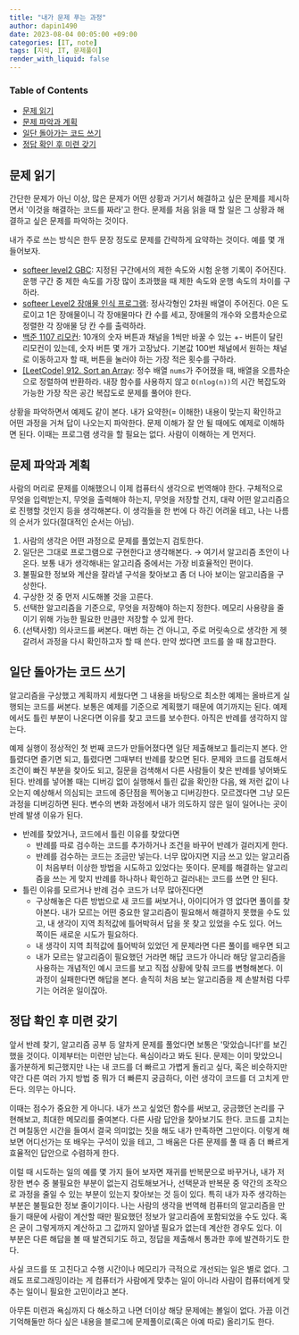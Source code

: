 ```yaml
---
title: "내가 문제 푸는 과정"
author: dapin1490
date: 2023-08-04 00:05:00 +09:00
categories: [IT, note]
tags: [지식, IT, 문제풀이]
render_with_liquid: false
---
```


### Table of Contents
- [문제 읽기](#문제-읽기)
- [문제 파악과 계획](#문제-파악과-계획)
- [일단 돌아가는 코드 쓰기](#일단-돌아가는-코드-쓰기)
- [정답 확인 후 미련 갖기](#정답-확인-후-미련-갖기)

## 문제 읽기
간단한 문제가 아닌 이상, 많은 문제가 어떤 상황과 거기서 해결하고 싶은 문제를 제시하면서 '이것을 해결하는 코드를 짜라'고 한다. 문제를 처음 읽을 때 할 일은 그 상황과 해결하고 싶은 문제를 파악하는 것이다.

내가 주로 쓰는 방식은 한두 문장 정도로 문제를 간략하게 요약하는 것이다. 예를 몇 개 들어보자.

* [softeer level2 GBC](https://softeer.ai/practice/info.do?idx=1&eid=584): 지정된 구간에서의 제한 속도와 시험 운행 기록이 주어진다. 운행 구간 중 제한 속도를 가장 많이 초과했을 때 제한 속도와 운행 속도의 차이를 구하라.
* [softeer Level2 장애물 인식 프로그램](https://softeer.ai/practice/info.do?idx=1&eid=409): 정사각형인 2차원 배열이 주어진다. 0은 도로이고 1은 장애물이니 각 장애물마다 칸 수를 세고, 장애물의 개수와 오름차순으로 정렬한 각 장애물 당 칸 수를 출력하라.
* [백준 1107 리모컨](https://www.acmicpc.net/problem/1107): 10개의 숫자 버튼과 채널을 1씩만 바꿀 수 있는 +- 버튼이 달린 리모컨이 있는데, 숫자 버튼 몇 개가 고장났다. 기본값 100번 채널에서 원하는 채널로 이동하고자 할 때, 버튼을 눌러야 하는 가장 적은 횟수를 구하라.
* [[LeetCode] 912. Sort an Array](https://leetcode.com/problems/sort-an-array/): 정수 배열 `nums`가 주어졌을 때, 배열을 오름차순으로 정렬하여 반환하라. 내장 함수를 사용하지 않고 `O(nlog(n))`의 시간 복잡도와 가능한 가장 작은 공간 복잡도로 문제를 풀어야 한다.

상황을 파악하면서 예제도 같이 본다. 내가 요약한(= 이해한) 내용이 맞는지 확인하고 어떤 과정을 거쳐 답이 나오는지 파악한다. 문제 이해가 잘 안 될 때에도 예제로 이해하면 된다. 이때는 프로그램 생각을 할 필요는 없다. 사람이 이해하는 게 먼저다.

## 문제 파악과 계획
사람의 머리로 문제를 이해했으니 이제 컴퓨터식 생각으로 번역해야 한다. 구체적으로 무엇을 입력받는지, 무엇을 출력해야 하는지, 무엇을 저장할 건지, 대략 어떤 알고리즘으로 진행할 것인지 등을 생각해본다. 이 생각들을 한 번에 다 하긴 어려울 테고, 나는 나름의 순서가 있다(절대적인 순서는 아님).

1. 사람의 생각은 어떤 과정으로 문제를 풀었는지 검토한다.
2. 일단은 그대로 프로그램으로 구현한다고 생각해본다. → 여기서 알고리즘 초안이 나온다. 보통 내가 생각해내는 알고리즘 중에서는 가장 비효율적인 편이다.
3. 불필요한 정보와 계산을 잘라낼 구석을 찾아보고 좀 더 나아 보이는 알고리즘을 구상한다.
4. 구상한 것 중 먼저 시도해볼 것을 고른다.
5. 선택한 알고리즘을 기준으로, 무엇을 저장해야 하는지 정한다. 메모리 사용량을 줄이기 위해 가능한 필요한 만큼만 저장할 수 있게 한다.
6. (선택사항) 의사코드를 써본다. 매번 하는 건 아니고, 주로 머릿속으로 생각한 게 헷갈려서 과정을 다시 확인하고자 할 때 쓴다. 만약 썼다면 코드를 쓸 때 참고한다.

## 일단 돌아가는 코드 쓰기
알고리즘을 구상했고 계획까지 세웠다면 그 내용을 바탕으로 최소한 예제는 올바르게 실행되는 코드를 써본다. 보통은 예제를 기준으로 계획했기 때문에 여기까지는 된다. 예제에서도 틀린 부분이 나온다면 이유를 찾고 코드를 보수한다. 아직은 반례를 생각하지 않는다.

예제 실행이 정상적인 첫 번째 코드가 만들어졌다면 일단 제출해보고 틀리는지 본다. 안 틀렸다면 즐기면 되고, 틀렸다면 그때부터 반례를 찾으면 된다. 문제와 코드를 검토해서 조건이 빠진 부분을 찾아도 되고, 질문을 검색해서 다른 사람들이 찾은 반례를 넣어봐도 된다. 반례를 넣어볼 때는 디버깅 없이 실행해서 틀린 값을 확인한 다음, 왜 저런 값이 나오는지 예상해서 의심되는 코드에 중단점을 찍어놓고 디버깅한다. 모르겠다면 그냥 모든 과정을 디버깅하면 된다. 변수의 변화 과정에서 내가 의도하지 않은 일이 일어나는 곳이 반례 발생 이유가 된다.

* 반례를 찾았거나, 코드에서 틀린 이유를 찾았다면
    * 반례를 따로 검수하는 코드를 추가하거나 조건을 바꾸어 반례가 걸러지게 한다.
    * 반례를 검수하는 코드는 조금만 넣는다. 너무 많아지면 지금 쓰고 있는 알고리즘이 처음부터 이상한 방법을 시도하고 있었다는 뜻이다. 문제를 해결하는 알고리즘을 쓰는 게 맞지 반례를 하나하나 확인하고 걸러내는 코드를 쓰면 안 된다.
* 틀린 이유를 모르거나 반례 검수 코드가 너무 많아진다면
    * 구상해놓은 다른 방법으로 새 코드를 써보거나, 아이디어가 영 없다면 풀이를 찾아본다. 내가 모르는 어떤 중요한 알고리즘이 필요해서 해결하지 못했을 수도 있고, 내 생각이 지역 최적값에 틀어박혀서 답을 못 찾고 있었을 수도 있다. 어느 쪽이든 새로운 시도가 필요하다.
    * 내 생각이 지역 최적값에 틀어박혀 있었던 게 문제라면 다른 풀이를 배우면 되고
    * 내가 모르는 알고리즘이 필요했던 거라면 해답 코드가 아니라 해당 알고리즘을 사용하는 개념적인 예시 코드를 보고 직접 상황에 맞춰 코드를 변형해본다. 이 과정이 실패한다면 해답을 본다. 솔직히 처음 보는 알고리즘을 제 손발처럼 다루기는 어려운 일이잖아.

## 정답 확인 후 미련 갖기
앞서 반례 찾기, 알고리즘 공부 등 알차게 문제를 풀었다면 보통은 '맞았습니다!'를 보긴 했을 것이다. 이제부터는 미련만 남는다. 욕심이라고 봐도 된다. 문제는 이미 맞았으니 홀가분하게 퇴근했지만 나는 내 코드를 더 빠르고 가볍게 돌리고 싶다, 혹은 비슷하지만 약간 다른 여러 가지 방법 중 뭐가 더 빠른지 궁금하다, 이런 생각이 코드를 더 고치게 만든다. 의무는 아니다.

이때는 점수가 중요한 게 아니다. 내가 쓰고 싶었던 함수를 써보고, 궁금했던 논리를 구현해보고, 최대한 메모리를 줄여본다. 다른 사람 답안을 찾아보기도 한다. 코드를 고치는 건 며칠동안 시간을 들여서 결국 의미없는 짓을 해도 내가 만족하면 그만이다. 이렇게 해보면 어디선가는 또 배우는 구석이 있을 테고, 그 배움은 다른 문제를 풀 때 좀 더 빠르게 효율적인 답안으로 수렴하게 한다.

이럴 때 시도하는 일의 예를 몇 가지 들어 보자면 재귀를 반복문으로 바꾸거나, 내가 저장한 변수 중 불필요한 부분이 없는지 검토해보거나, 선택문과 반복문 중 약간의 조작으로 과정을 줄일 수 있는 부분이 있는지 찾아보는 것 등이 있다. 특히 내가 자주 생각하는 부분은 불필요한 정보 줄이기이다. 나는 사람의 생각을 번역해 컴퓨터의 알고리즘을 만들기 때문에 사람이 계산할 때만 필요했던 정보가 알고리즘에 포함되었을 수도 있다. 혹은 굳이 그렇게까지 계산하고 그 값까지 알아낼 필요가 없는데 계산한 경우도 있다. 이 부분은 다른 해답을 볼 때 발견되기도 하고, 정답을 제출해서 통과한 후에 발견하기도 한다.

사실 코드를 또 고친다고 수행 시간이나 메모리가 극적으로 개선되는 일은 별로 없다. 그래도 프로그래밍이라는 게 컴퓨터가 사람에게 맞추는 일이 아니라 사람이 컴퓨터에게 맞추는 일이니 필요한 고민이라고 본다.

아무튼 미련과 욕심까지 다 해소하고 나면 더이상 해당 문제에는 볼일이 없다. 가끔 이건 기억해둘만 하다 싶은 내용을 블로그에 문제풀이로(혹은 아예 따로) 올리기도 한다.